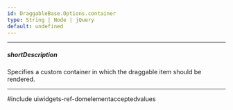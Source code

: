 ```yaml
---
id: DraggableBase.Options.container
type: String | Node | jQuery
default: undefined
---
```

---
##### shortDescription
Specifies a custom container in which the draggable item should be rendered.

---
#include uiwidgets-ref-domelementacceptedvalues
